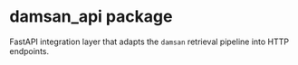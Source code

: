 # damsan_api package

FastAPI integration layer that adapts the `damsan` retrieval pipeline into HTTP endpoints.
